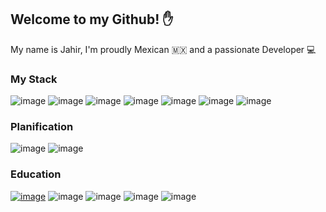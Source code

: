 ## Welcome to my Github! ✋

My name is Jahir, I'm proudly Mexican 🇲🇽 and a passionate Developer 💻

### My Stack
![image](https://img.shields.io/badge/Python-Avanzado-brightgreen?style=for-the-badge&logo=python&logoColor=white)
![image](https://img.shields.io/badge/Django-Avanzado-brightgreen?style=for-the-badge&logo=django&logoColor=white)
![image](https://img.shields.io/badge/DjangoRest-Medio-brightgreen?style=for-the-badge&logo=django&logoColor=white)
![image](https://img.shields.io/badge/React-Basico-yellow?style=for-the-badge&logo=react&logoColor=61DAFB)
![image](https://img.shields.io/badge/AWS-Basico-yellow?style=for-the-badge&logo=amazon-aws&logoColor=61DAFB)
![image](https://img.shields.io/badge/DigitalOcean-Basico-yellow?style=for-the-badge&logo=digitalocean&logoColor=0080FF)
![image](https://img.shields.io/badge/Visual_Studio_Code-0078D4?style=for-the-badge&logo=visual%20studio%20code&logoColor=white)

### Planification
![image](https://img.shields.io/badge/Notion-000000?style=for-the-badge&logo=notion&logoColor=white)
![image](https://img.shields.io/badge/Asana-DB4B6E?style=for-the-badge&logo=asana&logoColor=white)

### Education
[![image](https://img.shields.io/badge/Universidad_Politécnica_de_San_Luis_Potosí-0052CC?style=for-the-badge)](https://www.upslp.edu.mx/upslp/)
![image](https://img.shields.io/badge/Platzi-brightgreen?style=for-the-badge&logo=Udemy&logoColor=white)
![image](https://img.shields.io/badge/Udemy-EC5252?style=for-the-badge&logo=Udemy&logoColor=white)
![image](https://img.shields.io/badge/free%20code%20camp-27273D?style=for-the-badge&logo=freecodecamp&logoColor=white)
![image](https://img.shields.io/badge/Duolingo-58CC02?style=for-the-badge&logo=Duolingo&logoColor=white)
